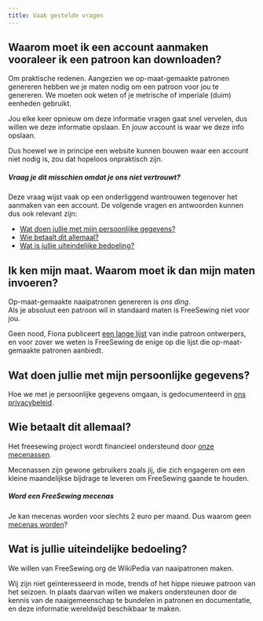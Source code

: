 ```yaml
---
title: Vaak gestelde vragen
---
```


## Waarom moet ik een account aanmaken vooraleer ik een patroon kan downloaden?

Om praktische redenen. Aangezien we op-maat-gemaakte patronen genereren hebben we je maten nodig om een patroon voor jou te genereren. We moeten ook weten of je metrische of imperiale (duim) eenheden gebruikt.

Jou elke keer opnieuw om deze informatie vragen gaat snel vervelen, dus willen we deze informatie opslaan. En jouw account is waar we deze info opslaan.

Dus hoewel we in principe een website kunnen bouwen waar een account niet nodig is, zou dat hopeloos onpraktisch zijn.

<Note>

##### Vraag je dit misschien omdat je ons niet vertrouwt?

Deze vraag wijst vaak op een onderliggend wantrouwen tegenover het aanmaken van een account. De volgende vragen en antwoorden kunnen dus ook relevant zijn:

- [Wat doen jullie met mijn persoonlijke gegevens?](#what-are-you-doing-with-my-personal-data)
- [Wie betaalt dit allemaal?](#who-pays-for-all-of-this)
- [Wat is jullie uiteindelijke bedoeling?](#whats-your-end-game)

</Note>

## Ik ken mijn maat. Waarom moet ik dan mijn maten invoeren?

Op-maat-gemaakte naaipatronen genereren is *ons ding*.  
Als je absoluut een patroon wil in standaard maten is FreeSewing niet voor jou.

Geen nood, Fiona publiceert [een lange lijst](https://chainstitcher.blogspot.com/p/about-blog.html) van indie patroon ontwerpers, en voor zover we weten is FreeSewing de enige op die lijst die op-maat-gemaakte patronen aanbiedt.

## Wat doen jullie met mijn persoonlijke gegevens?

Hoe we met je persoonlijke gegevens omgaan, is gedocumenteerd in [ons privacybeleid](/docs/about/privacy/).

## Wie betaalt dit allemaal?

Het freesewing project wordt financieel ondersteund door [onze mecenassen](/patrons).

Mecenassen zijn gewone gebruikers zoals jij, die zich engageren om een kleine maandelijkse bijdrage te leveren om FreeSewing gaande te houden.

<Note>

##### Word een FreeSewing mecenas

Je kan mecenas worden voor slechts 2 euro per maand. Dus waarom geen [mecenas worden](/patrons/join)?

</Note>

## Wat is jullie uiteindelijke bedoeling?

We willen van FreeSewing.org de WikiPedia van naaipatronen maken.

Wij zijn niet geïnteresseerd in mode, trends of het hippe nieuwe patroon van het seizoen. In plaats daarvan willen we makers ondersteunen door de kennis van de naaigemeenschap te bundelen in patronen en documentatie, en deze informatie wereldwijd beschikbaar te maken.